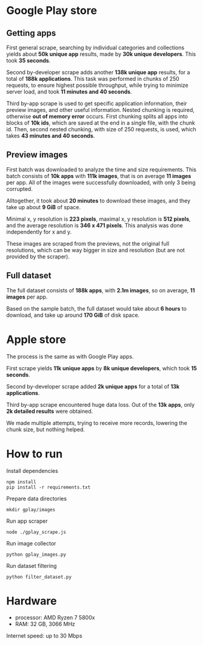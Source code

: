 # Google Play store

## Getting apps
First general scrape, searching by individual categories and collections yields about **50k unique app** results, made by **30k unique developers**. This took **35 seconds**.

Second by-developer scrape adds another **138k unique app** results, for a total of **188k applications**.
This task was performed in chunks of 250 requests, to ensure highest possible throughput, while trying to minimize server load, and took **11 minutes and 40 seconds**.

Third by-app scrape is used to get specific application information, their preview images, and other useful information. Nested chunking is required, otherwise **out of memory error** occurs. First chunking splits all apps into blocks of **10k ids**, which are saved at the end in a single file, with the chunk id. Then, second nested chunking, with size of 250 requests, is used, which takes **43 minutes and 40 seconds**.


## Preview images
First batch was downloaded to analyze the time and size requirements. This batch consists of **10k apps** with **111k images**, that is on average **11 images** per app. All of the images were successfully downloaded, with only 3 being corrupted.

Alltogether, it took about **20 minutes** to download these images, and they take up about **9 GiB** of space.

Minimal x, y resolution is **223 pixels**, maximal x, y resolution is **512 pixels**, and the average resolution is **346 x 471 pixels**. This analysis was done independently for x and y.

These images are scraped from the previews, not the original full resolutions, which can be way bigger in size and resolution (but are not provided by the scraper).

## Full dataset
The full dataset consists of **188k apps**, with **2.1m images**, so on average, **11 images** per app.

Based on the sample batch, the full dataset would take about **6 hours** to download, and take up around **170 GiB** of disk space.


# Apple store

The process is the same as with Google Play apps.

First scrape yields **11k unique apps** by **8k unique developers**, which took **15 seconds**.

Second by-developer scrape added **2k unique apps** for a total of **13k applications**.

Third by-app scrape encountered huge data loss. Out of the **13k apps**, only **2k detailed results** were obtained.

We made multiple attempts, trying to receive more records, lowering the chunk size, but nothing helped.


# How to run

Install dependencies
```
npm install
pip install -r requirements.txt
```

Prepare data directories
```
mkdir gplay/images
```

Run app scraper
```
node ./gplay_scrape.js
```

Run image collector
```
python gplay_images.py
```

Run dataset filtering
```
python filter_dataset.py
```

# Hardware
- processor: AMD Ryzen 7 5800x
- RAM: 32 GB, 3066 MHz


Internet speed: up to 30 Mbps
